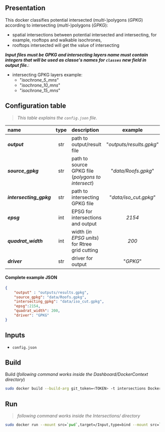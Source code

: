 ## Presentation
This docker classifies potential intersected (*multi-*)polygons (*GPKG*) according to intersecting (*multi-*)polygons (*GPKG*):
* spatial intersections between potential intersected and intersecting, for example, rooftops and walkable isochrones,
* rooftops intersected will get the value of intersecting

***Input files must be GPKG and intersecting layers name must contain integers that will be used as classe's names for ```classes``` new field in output file.***:
* intersecting GPKG layers example:
	* "*isochrone_5_mns*"
	* "*isochrone_10_mns*"
	* "*isochrone_15_mns*"

## Configuration table
> *This table explains the ```config.json``` file*.

| name | type | description | example |
|:-----|:----:|:------------|:-------:|
| ***output*** | str | path to output/result file | "*outputs/results.gpkg*" |
| ***source_gpkg*** | str | path to source GPKG file (*polygons to intersect*) | "*data/Roofs.gpkg*" |
| ***intersecting_gpkg*** | str | path to intersecting GPKG file | "*data/iso_cut.gpkg*" |
| ***epsg*** | int | EPSG for intersections and output | *2154* |
| ***quadrat_width*** | int | width (*in EPSG units*) for Rtree grid cutting | *200* |
| ***driver*** | str | driver for output | "*GPKG*" |


#### Complete example JSON
```JSON
{
	"output" : "outputs/results.gpkg",
	"source_gpkg": "data/Roofs.gpkg",
	"intersecting_gpkg": "data/iso_cut.gpkg",
	"epsg":2154,
	"quadrat_width": 200,
	"driver": "GPKG"
}
```

## Inputs
* ```config.json```

## Build
Build (*following command works inside the Dashboard/DockerContext directory*)

```bash
sudo docker build --build-arg git_token=<TOKEN> -t intersections DockerContext
```

## Run
> *following command works inside the Intersections/ directory*

```bash
sudo docker run --mount src=`pwd`,target=/Input,type=bind --mount src=`pwd`,target=/Output,type=bind -it intersections
```

